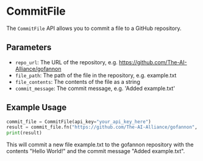 # CommitFile

The `CommitFile` API allows you to commit a file to a GitHub repository.

## Parameters

* `repo_url`: The URL of the repository, e.g. https://github.com/The-AI-Alliance/gofannon
* `file_path`: The path of the file in the repository, e.g. example.txt
* `file_contents`: The contents of the file as a string
* `commit_message`: The commit message, e.g. 'Added example.txt'

## Example Usage

```python  
commit_file = CommitFile(api_key="your_api_key_here")  
result = commit_file.fn("https://github.com/The-AI-Alliance/gofannon", "example.txt", "Hello World!", "Added example.txt")  
print(result)  
```

This will commit a new file example.txt to the gofannon repository with the contents "Hello World!" and the commit message "Added example.txt".